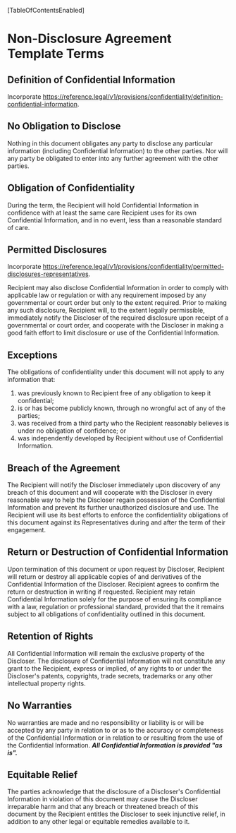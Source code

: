 [TableOfContentsEnabled]

# Non-Disclosure Agreement Template Terms

## Definition of Confidential Information

Incorporate <https://reference.legal/v1/provisions/confidentiality/definition-confidential-information>.

## No Obligation to Disclose

Nothing in this document obligates any party to disclose any particular information (including Confidential Information) to the other parties. Nor will any party be obligated to enter into any further agreement with the other parties.

## Obligation of Confidentiality

During the term, the Recipient will hold Confidential Information in confidence with at least the same care Recipient uses for its own Confidential Information, and in no event, less than a reasonable standard of care.

## Permitted Disclosures

Incorporate <https://reference.legal/v1/provisions/confidentiality/permitted-disclosures-representatives>.

Recipient may also disclose Confidential Information in order to comply with applicable law or regulation or with any requirement imposed by any governmental or court order but only to the extent required.  Prior to making any such disclosure, Recipient will, to the extent legally permissible, immediately notify the Discloser of the required disclosure upon receipt of a governmental or court order, and cooperate with the Discloser in making a good faith effort to limit disclosure or use of the Confidential Information.

## Exceptions

The obligations of confidentiality under this document will not apply to any information that:

1. was previously known to Recipient free of any obligation to keep it confidential;
2. is or has become publicly known, through no wrongful act of any of the parties;
3. was received from a third party who the Recipient reasonably believes is under no obligation of confidence; or
4. was independently developed by Recipient without use of Confidential Information.

## Breach of the Agreement

The Recipient will notify the Discloser immediately upon discovery of any breach of this document and will cooperate with the Discloser in every reasonable way to help the Discloser regain possession of the Confidential Information and prevent its further unauthorized disclosure and use.  The Recipient will use its best efforts to enforce the confidentiality obligations of this document against its Representatives during and after the term of their engagement.

## Return or Destruction of Confidential Information

Upon termination of this document or upon request by Discloser, Recipient will return or destroy all applicable copies of and derivatives of the Confidential Information of the Discloser.  Recipient agrees to confirm the return or destruction in writing if requested.  Recipient may retain Confidential Information solely for the purpose of ensuring its compliance with a law, regulation or professional standard, provided that the it remains subject to all obligations of confidentiality outlined in this document.

## Retention of Rights

All Confidential Information will remain the exclusive property of the Discloser.  The disclosure of Confidential Information will not constitute any grant to the Recipient, express or implied, of any rights to or under the Discloser's patents, copyrights, trade secrets, trademarks or any other intellectual property rights.

## No Warranties

No warranties are made and no responsibility or liability is or will be accepted by any party in relation to or as to the accuracy or completeness of the Confidential Information or in relation to or resulting from the use of the Confidential Information.  ***All Confidential Information is provided "as is".***

## Equitable Relief

The parties acknowledge that the disclosure of a Discloser's Confidential Information in violation of this document may cause the Discloser irreparable harm and that any breach or threatened breach of this document by the Recipient entitles the Discloser to seek injunctive relief, in addition to any other legal or equitable remedies available to it.

